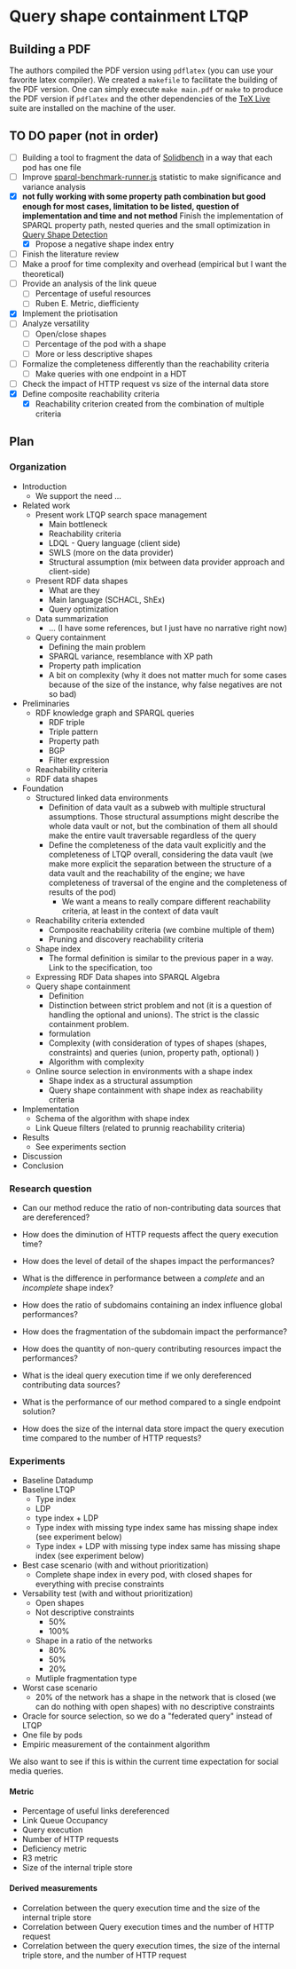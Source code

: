 # Query shape containment LTQP

## Building a PDF
The authors compiled the PDF version using `pdflatex` (you can use your favorite latex compiler).
We created a `makefile` to facilitate the building of the PDF version.
One can simply execute `make main.pdf` or `make` to produce the PDF version if `pdflatex` and the other dependencies of the [TeX Live](https://tug.org/texlive/) suite are installed on the machine of the user.

## TO DO paper (not in order)

- [ ] Building a tool to fragment the data of [Solidbench](https://github.com/SolidBench/SolidBench.js) in a way that each pod has one file 
- [ ] Improve [sparql-benchmark-runner.js](https://github.com/comunica/sparql-benchmark-runner.js) statistic to make significance and variance analysis
- [x] **not fully working with some property path combination but good enough for most cases, limitation to be listed, question of implementation and time and not method** Finish the implementation of SPARQL property path, nested queries and the small optimization in [Query Shape Detection](https://github.com/constraintAutomaton/query-shape-detection/tree/main)
    - [x] Propose a negative shape index entry
- [ ] Finish the literature review
- [ ] Make a proof for time complexity and overhead (empirical but I want the theoretical)
- [ ] Provide an analysis of the link queue
    - [ ] Percentage of useful resources
    - [ ] Ruben E. Metric, diefficienty
- [X] Implement the priotisation
- [ ] Analyze versatility
    - [ ] Open/close shapes
    - [ ] Percentage of the pod with a shape
    - [ ] More or less descriptive shapes
- [ ] Formalize the completeness differently than the reachability criteria
    - [ ] Make queries with one endpoint in a HDT
- [ ] Check the impact of HTTP request vs size of the internal data store
- [x] Define composite reachability criteria
    - [x] Reachability criterion created from the combination of multiple criteria

## Plan

### Organization

- Introduction
    - We support the need ...
- Related work
    - Present work LTQP search space management
        - Main bottleneck
        - Reachability criteria
        - LDQL - Query language (client side)
        - SWLS (more on the data provider)
        - Structural assumption (mix between data provider approach and client-side)
    - Present RDF data shapes
        - What are they
        - Main language (SCHACL, ShEx)
        - Query optimization
    - Data summarization
        - ... (I have some references, but I just have no narrative right now)
    - Query containment
        - Defining the main problem
        - SPARQL variance, resemblance with XP path
        - Property path implication
        - A bit on complexity (why it does not matter much for some cases because of the size of the instance,
            why false negatives are not so bad)
- Preliminaries
    - RDF knowledge graph and SPARQL queries
        - RDF triple
        - Triple pattern
        - Property path
        - BGP
        - Filter expression
    - Reachability criteria
    - RDF data shapes
- Foundation
    - Structured linked data environments
        - Definition of data vault as a subweb with multiple structural assumptions. Those structural assumptions might describe the whole data vault or not, but the combination of them all should make the entire vault traversable regardless of the query
        - Define the completeness of the data vault explicitly and the completeness of LTQP overall, considering the data vault (we make more explicit the separation between the structure of a data vault and the reachability of the engine; we have completeness of traversal of the engine and the completeness of results of the pod)
            - We want a means to really compare different reachability criteria, at least in the context of data vault
    - Reachability criteria extended
        - Composite reachability criteria (we combine multiple of them)
        - Pruning and discovery reachability criteria
    - Shape index
        - The formal definition is similar to the previous paper in a way. 
 Link to the specification, too
    - Expressing RDF Data shapes into SPARQL Algebra
    - Query shape containment
        - Definition
        - Distinction between strict problem and not (it is a question of handling the optional and unions). The strict is the classic containment problem.
        - formulation
        - Complexity (with consideration of types of shapes (shapes, constraints) and queries (union, property path, optional) )
        - Algorithm with complexity
    - Online source selection in environments with a shape index
        - Shape index as a structural assumption
        - Query shape containment with shape index as reachability criteria
- Implementation
    - Schema of the algorithm with shape index
    - Link Queue filters (related to prunnig reachability criteria)
- Results
    - See experiments section
- Discussion
- Conclusion

### Research question
- Can our method reduce the ratio of non-contributing data sources that are dereferenced?
- How does the diminution of HTTP requests affect the query execution time?

- How does the level of detail of the shapes impact the performances?
- What is the difference in performance between a _complete_ and an _incomplete_ shape index?
- How does the ratio of subdomains containing an index influence global performances?
- How does the fragmentation of the subdomain impact the performance?

- How does the quantity of non-query contributing resources impact the performances?

- What is the ideal query execution time if we only dereferenced contributing data sources?
- What is the performance of our method compared to a single endpoint solution?
- How does the size of the internal data store impact the query execution time compared to the number of HTTP requests?

### Experiments
- Baseline Datadump
- Baseline LTQP
    - Type index
    - LDP
    - type index + LDP
    - Type index with missing type index same has missing shape index (see experiment below)
    - Type index + LDP with missing type index same has missing shape index (see experiment below)
- Best case scenario (with and without prioritization)
    - Complete shape index in every pod, with closed shapes for everything with precise constraints
- Versability test (with and without prioritization)
    - Open shapes
    - Not descriptive constraints
        - 50%
        - 100%
    - Shape in a ratio of the networks
        - 80%
        - 50%
        - 20%
    - Mutliple fragmentation type
- Worst case scenario
    - 20% of the network has a shape in the network that is closed (we can do nothing with open shapes) with no descriptive constraints
- Oracle for source selection, so we do a "federated query" instead of LTQP
- One file by pods
- Empiric measurement of the containment algorithm

We also want to see if this is within the current time expectation for social media queries.

#### Metric
- Percentage of useful links dereferenced
- Link Queue Occupancy
- Query execution
- Number of HTTP requests
- Deficiency metric
- R3 metric
- Size of the internal triple store

#### Derived measurements
- Correlation between the query execution time and the size of the internal triple store
- Correlation between Query execution times and the number of HTTP request
- Correlation between the query execution times, the size of the internal triple store, and the number of HTTP request